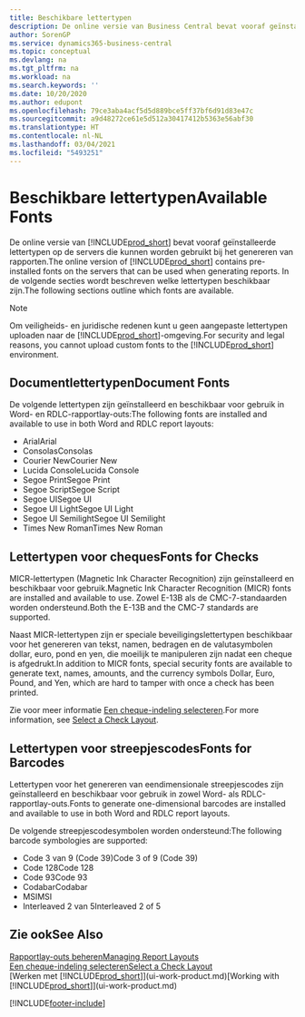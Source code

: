 ```yaml
---
title: Beschikbare lettertypen
description: De online versie van Business Central bevat vooraf geïnstalleerde lettertypen op de servers die kunnen worden gebruikt bij het genereren van rapporten.
author: SorenGP
ms.service: dynamics365-business-central
ms.topic: conceptual
ms.devlang: na
ms.tgt_pltfrm: na
ms.workload: na
ms.search.keywords: ''
ms.date: 10/20/2020
ms.author: edupont
ms.openlocfilehash: 79ce3aba4acf5d5d889bce5ff37bf6d91d83e47c
ms.sourcegitcommit: a9d48272ce61e5d512a30417412b5363e56abf30
ms.translationtype: HT
ms.contentlocale: nl-NL
ms.lasthandoff: 03/04/2021
ms.locfileid: "5493251"
---
```

# <a name="available-fonts"></a><span data-ttu-id="8eaa7-103">Beschikbare lettertypen</span><span class="sxs-lookup"><span data-stu-id="8eaa7-103">Available Fonts</span></span>

<span data-ttu-id="8eaa7-104">De online versie van [!INCLUDE[prod_short](includes/prod_short.md)] bevat vooraf geïnstalleerde lettertypen op de servers die kunnen worden gebruikt bij het genereren van rapporten.</span><span class="sxs-lookup"><span data-stu-id="8eaa7-104">The online version of [!INCLUDE[prod_short](includes/prod_short.md)] contains pre-installed fonts on the servers that can be used when generating reports.</span></span> <span data-ttu-id="8eaa7-105">In de volgende secties wordt beschreven welke lettertypen beschikbaar zijn.</span><span class="sxs-lookup"><span data-stu-id="8eaa7-105">The following sections outline which fonts are available.</span></span>

> [!NOTE]
> <span data-ttu-id="8eaa7-106">Om veiligheids- en juridische redenen kunt u geen aangepaste lettertypen uploaden naar de [!INCLUDE[prod_short](includes/prod_short.md)]-omgeving.</span><span class="sxs-lookup"><span data-stu-id="8eaa7-106">For security and legal reasons, you cannot upload custom fonts to the [!INCLUDE[prod_short](includes/prod_short.md)] environment.</span></span>

## <a name="document-fonts"></a><span data-ttu-id="8eaa7-107">Documentlettertypen</span><span class="sxs-lookup"><span data-stu-id="8eaa7-107">Document Fonts</span></span>

<span data-ttu-id="8eaa7-108">De volgende lettertypen zijn geïnstalleerd en beschikbaar voor gebruik in Word- en RDLC-rapportlay-outs:</span><span class="sxs-lookup"><span data-stu-id="8eaa7-108">The following fonts are installed and available to use in both Word and RDLC report layouts:</span></span>

* <span data-ttu-id="8eaa7-109">Arial</span><span class="sxs-lookup"><span data-stu-id="8eaa7-109">Arial</span></span>
* <span data-ttu-id="8eaa7-110">Consolas</span><span class="sxs-lookup"><span data-stu-id="8eaa7-110">Consolas</span></span>
* <span data-ttu-id="8eaa7-111">Courier New</span><span class="sxs-lookup"><span data-stu-id="8eaa7-111">Courier New</span></span>
* <span data-ttu-id="8eaa7-112">Lucida Console</span><span class="sxs-lookup"><span data-stu-id="8eaa7-112">Lucida Console</span></span>
* <span data-ttu-id="8eaa7-113">Segoe Print</span><span class="sxs-lookup"><span data-stu-id="8eaa7-113">Segoe Print</span></span>
* <span data-ttu-id="8eaa7-114">Segoe Script</span><span class="sxs-lookup"><span data-stu-id="8eaa7-114">Segoe Script</span></span>
* <span data-ttu-id="8eaa7-115">Segoe UI</span><span class="sxs-lookup"><span data-stu-id="8eaa7-115">Segoe UI</span></span>
* <span data-ttu-id="8eaa7-116">Segoe UI Light</span><span class="sxs-lookup"><span data-stu-id="8eaa7-116">Segoe UI Light</span></span>
* <span data-ttu-id="8eaa7-117">Segoe UI Semilight</span><span class="sxs-lookup"><span data-stu-id="8eaa7-117">Segoe UI Semilight</span></span>
* <span data-ttu-id="8eaa7-118">Times New Roman</span><span class="sxs-lookup"><span data-stu-id="8eaa7-118">Times New Roman</span></span>

## <a name="fonts-for-checks"></a><span data-ttu-id="8eaa7-119">Lettertypen voor cheques</span><span class="sxs-lookup"><span data-stu-id="8eaa7-119">Fonts for Checks</span></span>

<span data-ttu-id="8eaa7-120">MICR-lettertypen (Magnetic Ink Character Recognition) zijn geïnstalleerd en beschikbaar voor gebruik.</span><span class="sxs-lookup"><span data-stu-id="8eaa7-120">Magnetic Ink Character Recognition (MICR) fonts are installed and available to use.</span></span> <span data-ttu-id="8eaa7-121">Zowel E-13B als de CMC-7-standaarden worden ondersteund.</span><span class="sxs-lookup"><span data-stu-id="8eaa7-121">Both the E-13B and the CMC-7 standards are supported.</span></span>  

<span data-ttu-id="8eaa7-122">Naast MICR-lettertypen zijn er speciale beveiligingslettertypen beschikbaar voor het genereren van tekst, namen, bedragen en de valutasymbolen dollar, euro, pond en yen, die moeilijk te manipuleren zijn nadat een cheque is afgedrukt.</span><span class="sxs-lookup"><span data-stu-id="8eaa7-122">In addition to MICR fonts, special security fonts are available to generate text, names, amounts, and the currency symbols Dollar, Euro, Pound, and Yen, which are hard to tamper with once a check has been printed.</span></span>  

<span data-ttu-id="8eaa7-123">Zie voor meer informatie [Een cheque-indeling selecteren](finance-how-define-check-layouts.md).</span><span class="sxs-lookup"><span data-stu-id="8eaa7-123">For more information, see [Select a Check Layout](finance-how-define-check-layouts.md).</span></span>  

## <a name="fonts-for-barcodes"></a><span data-ttu-id="8eaa7-124">Lettertypen voor streepjescodes</span><span class="sxs-lookup"><span data-stu-id="8eaa7-124">Fonts for Barcodes</span></span>
<span data-ttu-id="8eaa7-125">Lettertypen voor het genereren van eendimensionale streepjescodes zijn geïnstalleerd en beschikbaar voor gebruik in zowel Word- als RDLC-rapportlay-outs.</span><span class="sxs-lookup"><span data-stu-id="8eaa7-125">Fonts to generate one-dimensional barcodes are installed and available to use in both Word and RDLC report layouts.</span></span>

<span data-ttu-id="8eaa7-126">De volgende streepjescodesymbolen worden ondersteund:</span><span class="sxs-lookup"><span data-stu-id="8eaa7-126">The following barcode symbologies are supported:</span></span>
* <span data-ttu-id="8eaa7-127">Code 3 van 9 (Code 39)</span><span class="sxs-lookup"><span data-stu-id="8eaa7-127">Code 3 of 9 (Code 39)</span></span>
* <span data-ttu-id="8eaa7-128">Code 128</span><span class="sxs-lookup"><span data-stu-id="8eaa7-128">Code 128</span></span>
* <span data-ttu-id="8eaa7-129">Code 93</span><span class="sxs-lookup"><span data-stu-id="8eaa7-129">Code 93</span></span>
* <span data-ttu-id="8eaa7-130">Codabar</span><span class="sxs-lookup"><span data-stu-id="8eaa7-130">Codabar</span></span>
* <span data-ttu-id="8eaa7-131">MSI</span><span class="sxs-lookup"><span data-stu-id="8eaa7-131">MSI</span></span>
* <span data-ttu-id="8eaa7-132">Interleaved 2 van 5</span><span class="sxs-lookup"><span data-stu-id="8eaa7-132">Interleaved 2 of 5</span></span>

## <a name="see-also"></a><span data-ttu-id="8eaa7-133">Zie ook</span><span class="sxs-lookup"><span data-stu-id="8eaa7-133">See Also</span></span>

[<span data-ttu-id="8eaa7-134">Rapportlay-outs beheren</span><span class="sxs-lookup"><span data-stu-id="8eaa7-134">Managing Report Layouts</span></span>](ui-manage-report-layouts.md)  
[<span data-ttu-id="8eaa7-135">Een cheque-indeling selecteren</span><span class="sxs-lookup"><span data-stu-id="8eaa7-135">Select a Check Layout</span></span>](finance-how-define-check-layouts.md)  
<span data-ttu-id="8eaa7-136">[Werken met [!INCLUDE[prod_short](includes/prod_short.md)]](ui-work-product.md)</span><span class="sxs-lookup"><span data-stu-id="8eaa7-136">[Working with [!INCLUDE[prod_short](includes/prod_short.md)]](ui-work-product.md)</span></span>


[!INCLUDE[footer-include](includes/footer-banner.md)]
